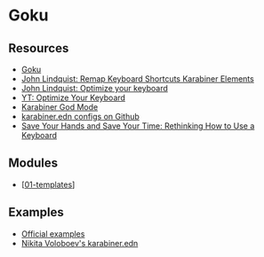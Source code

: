 Goku
===

Resources
---

- [Goku](https://github.com/yqrashawn/GokuRakuJoudo)
- [John Lindquist: Remap Keyboard Shortcuts
  Karabiner Elements](https://www.youtube.com/watch?v=vysHEYTp0H4)
- [John Lindquist: Optimize your
    keyboard](https://www.pscp.tv/johnlindquist/1vOxworogovxB)
- [YT: Optimize Your
    Keyboard](https://www.youtube.com/watch?v=emNG5DuEzaY)
- [Karabiner God
    Mode](https://medium.com/@nikitavoloboev/karabiner-god-mode-7407a5ddc8f6)
- [karabiner.edn configs on
    Github](https://github.com/search?l=&o=desc&q=extension%3A.edn+filename%3Akarabiner.edn&s=&type=Code)
- [Save Your Hands and Save Your Time: Rethinking How
    to Use a Keyboard][1]

<!-- Links -->
[1]:
https://egghead.io/talks/egghead-save-your-hands-and-save-your-time-rethinking-how-to-use-a-keyboard

Modules
---

- [[01-templates]]

Examples
---

- [Official
    examples](https://github.com/yqrashawn/GokuRakuJoudo/blob/master/examples.org)
- [Nikita Voloboev's
    karabiner.edn](https://github.com/nikitavoloboev/dotfiles/blob/master/karabiner/karabiner.edn)

[//begin]: # "Autogenerated link references for markdown compatibility"
[01-templates]: 01-templates.md "Templates"
[//end]: # "Autogenerated link references"